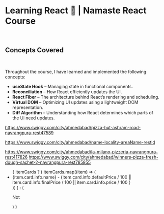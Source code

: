 # Learning React 🚀 | Namaste React Course
<br>

## Concepts Covered 
<br>

Throughout the course, I have learned and implemented the following concepts:<br>

- **useState Hook** – Managing state in functional components.<br>  
- **Reconciliation** – How React efficiently updates the UI.<br>
- **React Fiber** – The architecture behind React’s rendering and scheduling.<br>
- **Virtual DOM** – Optimizing UI updates using a lightweight DOM representation.<br>  
- **Diff Algorithm** – Understanding how React determines which parts of the UI need updates.<br>


https://www.swiggy.com/city/ahmedabad/pizza-hut-ashram-road-navrangpura-rest47589

https://www.swiggy.com/city/ahmedabad/name-locality-areaName-restid



https://www.swiggy.com/city/ahmedabad/la-milano-pizzeria-navrangpura-rest417826
https://www.swiggy.com/city/ahmedabad/winners-pizza-fresh-dough-sachet-2-navrangpura-rest785855


<ul>
                {
                    itemCards ? (
                        itemCards.map((item) => (
                            <li key={item.card.info.id} > {item.card.info.name} - {item.card.info.defaultPrice / 100 || item.card.info.finalPrice / 100 || item.card.info.price / 100 } </li>
                        ))
                    ) : ( <p> Not </p> )
                }
            </ul>
